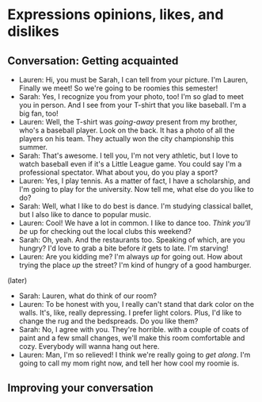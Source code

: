 # Expressions opinions, likes, and dislikes

## Conversation: Getting acquainted

- Lauren: Hi, you must be Sarah, I can tell from your picture. I'm Lauren, Finally we meet! So we're going to be roomies this semester!
- Sarah: Yes, I recognize you from your photo, too! I'm so glad to meet you in person. And I see from your T-shirt that you like baseball. I'm a big fan, too!
- Lauren: Well, the T-shirt was _going-away_ present from my brother, who's a baseball player. Look on the back. It has a photo of all the players on his team. They actually won the city championship this summer.
- Sarah: That's awesome. I tell you, I'm not very athletic, but I love to watch baseball even if it's a Little League game. You could say I'm a professional spectator. What about you, do you play a sport?
- Lauren: Yes, I play tennis. As a matter of fact, I have a scholarship, and I'm going to play for the university. Now tell me, what else do you like to do?
- Sarah: Well, what I like to do best is dance. I'm studying classical ballet, but I also like to dance to popular music.
- Lauren: Cool! We have a lot in common. I like to dance too. _Think you'll be_ up for checking out the local clubs this weekend?
- Sarah: Oh, yeah. And the restaurants too. Speaking of which, are you hungry? I'd love to grab a bite before _it_ gets to late. I'm starving!
- Lauren: Are you kidding me? I'm always _up_ for going out. How about trying the place _up_ the street? I'm kind of hungry of a good hamburger.

(later)

- Sarah: Lauren, what do think of our room?
- Lauren: To be honest with you, I really can't stand that dark color on the walls. It's, like, really depressing. I prefer light colors. Plus, I'd like to change the rug and the bedspreads. Do you like them?
- Sarah: No, I agree with you. They're horrible. with a couple of coats of paint and a few small changes, we'll make this room comfortable and cozy. Everybody will wanna hang out here.
- Lauren: Man, I'm so relieved! I think we're really going to _get along_. I'm going to call my mom right now, and tell her how cool my roomie is.

## Improving your conversation
